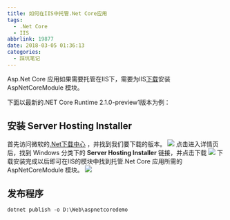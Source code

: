 ```yaml
---
title: 如何在IIS中托管.Net Core应用
tags:
  - .Net Core
  - IIS
abbrlink: 19877
date: 2018-03-05 01:36:13
categories:
  - 踩坑笔记
---
```

Asp.Net Core 应用如果需要托管在IIS下，需要为IIS[下载](https://www.microsoft.com/net/download/all)安装 AspNetCoreModule 模块。


<!--more-->
下面以最新的.NET Core Runtime 2.1.0-preview1版本为例：
## 安装 Server Hosting Installer
首先访问微软的[.Net下载中心](https://www.microsoft.com/net/download/all)
，并找到我们要下载的版本。
![](http://qiniucdn.wayneshao.com/20180305013606660/20180305014343191.png)
点击进入详情页后，找到 Windows 分类下的 **Server Hosting Installer** 链接，并点击下载
![](http://qiniucdn.wayneshao.com/20180305013606660/20180305014516178.png)
下载安装完成以后即可在IIS的模块中找到托管.Net Core 应用所需的 AspNetCoreModule 模块。
![](http://qiniucdn.wayneshao.com/20180305013606660/20180305014647982.png)

## 发布程序
```shell
dotnet publish -o D:\Web\aspnetcoredemo
```